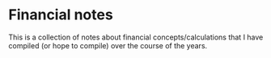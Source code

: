 # Financial notes

This is a collection of notes about financial concepts/calculations that I have compiled (or hope to compile) over the course of the years.
